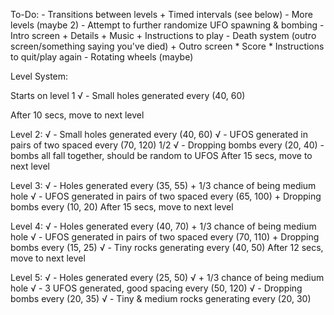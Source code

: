 To-Do:
    - Transitions between levels
        + Timed intervals (see below)
    - More levels (maybe 2)
    - Attempt to further randomize UFO spawning & bombing
    - Intro screen
        + Details
        + Music
        + Instructions to play
    - Death system (outro screen/something saying you've died)
        + Outro screen
            * Score
            * Instructions to quit/play again
    - Rotating wheels (maybe)

Level System:

Starts on level 1
   √ - Small holes generated every (40, 60)

After 10 secs, move to next level

Level 2:
    √ - Small holes generated every (40, 60)
    √ - UFOS generated in pairs of two spaced every (70, 120)
    1/2 √ - Dropping bombs every (20, 40) - bombs all fall together, should be random to UFOS
After 15 secs, move to next level

Level 3:
   √ - Holes generated every (35, 55)
        + 1/3 chance of being medium hole
   √ - UFOS generated in pairs of two spaced every (65, 100)
        + Dropping bombs every (10, 20)
After 15 secs, move to next level

Level 4:
   √ - Holes generated every (40, 70)
        + 1/3 chance of being medium hole
   √ - UFOS generated in pairs of two spaced every (70, 110)
        + Dropping bombs every (15, 25)
   √ - Tiny rocks generating every (40, 50)
After 12 secs, move to next level

Level 5:
   √ - Holes generated every (25, 50)
       √ + 1/3 chance of being medium hole
   √ - 3 UFOS generated, good spacing every (50, 120)
   √ -   Dropping bombs every (20, 35)
   √ -  Tiny & medium rocks generating every (20, 30) 